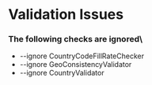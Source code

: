 # Validation Issues
### The following checks are ignored\

- --ignore CountryCodeFillRateChecker 
- --ignore GeoConsistencyValidator 
- --ignore CountryValidator